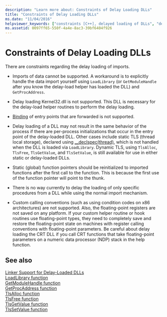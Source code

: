 ```yaml
---
description: "Learn more about: Constraints of Delay Loading DLLs"
title: "Constraints of Delay Loading DLLs"
ms.date: "11/04/2016"
helpviewer_keywords: ["constraints [C++], delayed loading of DLLs", "delayed loading of DLLs, constraints", "DLLs [C++], constraints"]
ms.assetid: 0097ff65-550f-4a4e-8ac3-39bf6404f926
---
```

# Constraints of Delay Loading DLLs

There are constraints regarding the delay loading of imports.

- Imports of data cannot be supported. A workaround is to explicitly handle the data import yourself using `LoadLibrary` (or `GetModuleHandle` after you know the delay-load helper has loaded the DLL) and `GetProcAddress`.

- Delay loading Kernel32.dll is not supported. This DLL is necessary for the delay-load helper routines to perform the delay loading.

- [Binding](binding-imports.md) of entry points that are forwarded is not supported.

- Delay loading of a DLL may not result in the same behavior of the process if there are per-process initializations that occur in the entry point of the delay-loaded DLL. Other cases include static TLS (thread local storage), declared using [__declspec(thread)](../../cpp/thread.md), which is not handled when the DLL is loaded via `LoadLibrary`. Dynamic TLS, using `TlsAlloc`, `TlsFree`, `TlsGetValue`, and `TlsSetValue`, is still available for use in either static or delay-loaded DLLs.

- Static (global) function pointers should be reinitialized to imported functions after the first call to the function. This is because the first use of the function pointer will point to the thunk.

- There is no way currently to delay the loading of only specific procedures from a DLL while using the normal import mechanism.

- Custom calling conventions (such as using condition codes on x86 architectures) are not supported. Also, the floating-point registers are not saved on any platform. If your custom helper routine or hook routines use floating-point types, they need to completely save and restore the floating-point state on machines with register calling conventions with floating-point parameters. Be careful about delay loading the CRT DLL if you call CRT functions that take floating-point parameters on a numeric data processor (NDP) stack in the help function.

## See also

[Linker Support for Delay-Loaded DLLs](linker-support-for-delay-loaded-dlls.md)<br/>
[LoadLibrary function](/windows/win32/api/libloaderapi/nf-libloaderapi-loadlibraryw)<br/>
[GetModuleHandle function](/windows/win32/api/libloaderapi/nf-libloaderapi-getmodulehandlew)<br/>
[GetProcAddress function](/windows/win32/api/libloaderapi/nf-libloaderapi-getprocaddress)<br/>
[TlsAlloc function](/windows/win32/api/processthreadsapi/nf-processthreadsapi-tlsalloc)<br/>
[TlsFree function](/windows/win32/api/processthreadsapi/nf-processthreadsapi-tlsfree)<br/>
[TlsGetValue function](/windows/win32/api/processthreadsapi/nf-processthreadsapi-tlsgetvalue)<br/>
[TlsSetValue function](/windows/win32/api/processthreadsapi/nf-processthreadsapi-tlssetvalue)
